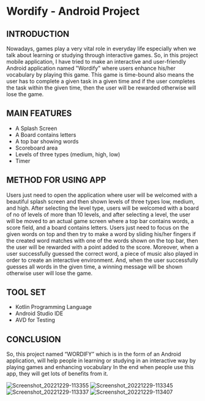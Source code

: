 # Wordify - Android Project

## INTRODUCTION   
Nowadays, games play a very vital role in everyday life especially when we talk about learning or studying through interactive games. So, in this project mobile application, I have tried to make an interactive and user-friendly Android application named "Wordify" where users enhance his/her vocabulary by playing this game. This game is time-bound also means the user has to complete a given task in a given time and if the user completes the task within the given time, then the user will be rewarded otherwise will lose the game.

## MAIN FEATURES
- A Splash Screen
- A Board contains letters
- A top bar showing words
- Scoreboard area
- Levels of three types (medium, high, low)
- Timer

## METHOD FOR USING APP
Users just need to open the application where user will be welcomed with a beautiful splash screen and then shown levels of three types low, medium, and high. After selecting the level type, users will be welcomed with a board of no of levels of more than 10 levels, and after selecting a level, the user will be moved to an actual game screen where a top bar contains words, a score field, and a board contains letters. Users just need to focus on the given words on top and then try to make a word by sliding his/her fingers if the created word matches with one of the words shown on the top bar, then the user will be rewarded with a point added to the score. Moreover, when a user successfully guessed the correct word, a piece of music also played in order to create an interactive environment. And, when the user successfully guesses all words in the given time, a winning message will be shown otherwise user will lose the game. 

## TOOL SET
- Kotlin Programming Language
- Android Studio IDE
- AVD for Testing

## CONCLUSION   
So, this project named “WORDIFY” which is in the form of an Android application, will help people in learning or studying in an interactive way by playing games and enhancing vocabulary In the end when people use this app, they will get lots of benefits from it.

![Screenshot_20221229-113355](https://github.com/zeeshanchana95/words_game-android-app-mobile_application_development_project/assets/74537328/d7ef821a-bc44-4f94-b0d7-d6b8cb0ec15a)
![Screenshot_20221229-113345](https://github.com/zeeshanchana95/words_game-android-app-mobile_application_development_project/assets/74537328/2629a344-5fed-4087-959e-2b933ec6133a)
![Screenshot_20221229-113337](https://github.com/zeeshanchana95/words_game-android-app-mobile_application_development_project/assets/74537328/4926418e-e575-4aea-89c7-1848ab3aa6f5)
![Screenshot_20221229-113407](https://github.com/zeeshanchana95/words_game-android-app-mobile_application_development_project/assets/74537328/ccda8e44-eee3-4e06-9d60-bc3f9344939d)



